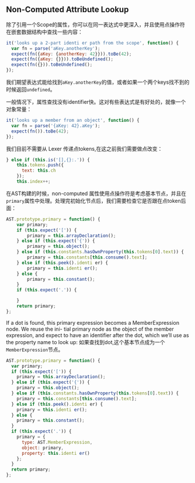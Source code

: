 ## Non-Computed Attribute Lookup
除了引用一个Scope的属性，你可以在同一表达式中更深入，并且使用点操作符在嵌套数据结构中查找一些内容：
```js
it('looks up a 2-part identi er path from the scope', function() {
  var fn = parse('aKey.anotherKey');
  expect(fn({aKey: {anotherKey: 42}})).toBe(42);
  expect(fn({aKey: {}})).toBeUndefined();
  expect(fn({})).toBeUndefined();
});
```
我们期望表达式能给找到`aKey.anotherKey`的值，或者如果一个两个keys找不到的时候返回`undefined`。

一般情况下，属性查找没有identifier快。这对有些表达式是有好处的，就像一个对象常量：
```js
it('looks up a member from an object', function() {
  var fn = parse('{aKey: 42}.aKey');
  expect(fn()).toBe(42);
});
```
我们目前不需要从 Lexer 传递点tokens,在这之前我们需要做点改变：
```js
} else if (this.is('[],{}:.')) {
    this.tokens.push({
      text: this.ch
    });
    this.index++;
```
在AST构建的时候，non-computed 属性使用点操作符是考虑基本节点，并且在`primary`属性中处理。处理完初始化节点后，我们需要检查它是否跟在点token后面：
```js
AST.prototype.primary = function() {
    var primary;
    if (this.expect('[')) {
        primary = this.arrayDeclaration();
    } else if (this.expect('{')) {
        primary = this.object();
    } else if (this.constants.hasOwnProperty(this.tokens[0].text)) {
        primary = this.constants[this.consume().text];
    } else if (this.peek().identi er) {
        primary = this.identi er();
    } else {
        primary = this.constant();
    }
    if (this.expect('.')) {

    }
    return primary;
};
```
If a dot is found, this primary expression becomes a MemberExpression node. 
We reuse the ini- tial primary node as the object of the member expression, 
and expect to have an identifier after the dot, which we’ll use as the property name to look up:
如果查找到dot,这个基本节点成为一个`MemberExpression`节点。
```js
AST.prototype.primary = function() {
  var primary;
  if (this.expect('[')) {
    primary = this.arrayDeclaration();
  } else if (this.expect('{')) {
    primary = this.object();
  } else if (this.constants.hasOwnProperty(this.tokens[0].text)) {
    primary = this.constants[this.consume().text];
  } else if (this.peek().identi er) {
    primary = this.identi er();
  } else {
    primary = this.constant();
  }
  if (this.expect('.')) {
    primary = {
      type: AST.MemberExpression,
      object: primary,
      property: this.identi er()
    };
  }
  return primary;
};
```
